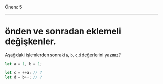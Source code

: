 Önem: 5

---

# önden ve sonradan eklemeli değişkenler.

Aşağıdaki işlemlerden sonraki `a`, `b`, `c`,`d` değerlerini yazınız?

```js
let a = 1, b = 1;

let c = ++a; // ?
let d = b++; // ?
```
